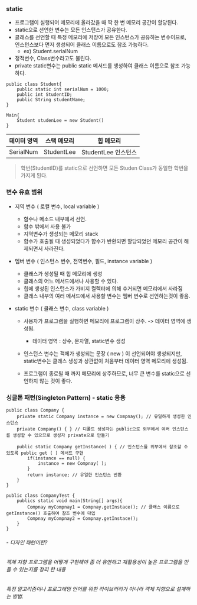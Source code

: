 ### static

- 프로그램이 실행되어 메모리에 올라갔을 때 딱 한 번 메모리 공간이 할당된다.
- static으로 선언한 변수는 모든 인스턴스가 공유한다.
- 클래스를 선언할 때 특정 메모리에 저장어 모든 인스턴스가 공유하는 변수이므로, 인스턴스보다 먼저 생성되어 클래스 이름으로도 참조 가능하다.
  - ex) Student.serialNum
- 정적변수, Class변수라고도 불린다.
- private static변수는 public static 메서드를 생성하여 클래스 이름으로 참조 가능하다.



```
public class Student{
	public static int serialNum = 1000;
	public int StudentID;
	public String studentName;
}

Main{
	Student studenLee = new Student()
}
```

| 데이터 영역 | 스택 메모리 | 힙 메모리           |
| ----------- | ----------- | ------------------- |
| SerialNum   | StudentLee  | StudentLee 인스턴스 |

> 학번(StudentID)를 static으로 선언하면 모든 Studen Class가 동일한 학번을 가지게 된다.



### 변수 유효 범위

- 지역 변수 ( 로컬 변수, local variable )
  - 함수나 메소드 내부에서 선언.
  - 함수 밖에서 사용 불가
  - 지역변수가 생성되는 메모리 stack
  - 함수가 호출될 때 생성되었다가 함수가 반환되면 할당되었던 메모리 공간이 해제되면서 사라진다.



- 멤버 변수 ( 인스턴스 변수, 전역변수, 필드, instance variable )

  - 클래스가 생성될 때 힙 메모리에 생성
  - 클래스의 어느 메서드에서나 사용할 수 있다.
  - 힙에 생성된 인스턴스가 가비지 컬렉터에 의해 수거되면 메모리에서 사라짐
  - 클래스 내부의 여러 메서드에서 사용할 변수는 멤버 변수로 선언하는것이 좋음.

  

- static 변수 ( 클래스 변수, class variable )

  - 사용자가 프로그램을 실행하면 메모리에 프로그램이 상주. -> 데이터 영역에 생성됨.

    - 데이터 영역 : 상수, 문자열, static변수 생성

  - 인스턴스 변수는 객체가 생성되는 문장 ( new ) 이 선언되어야 생성되지만, static변수는 클래스 생성과 상관없이 처음부터 데이터 영역 메모리에 생성됨.

  - 프로그램이 종료될 때 까지 메모리에 상주하므로, 너무 큰 변수를 static으로 선언하지 않는 것이 좋다.

    

### 싱글톤 패턴(Singleton Pattern) - static 응용



```
public class Company {
	private static Company instance = new Compnay(); // 유일하게 생성한 인스턴스
	private Company() { } // 디폴트 생성자는 public으로 외부에서 여러 인스턴스를 생성할 수 있으므로 생성자 private으로 만들기
	
	public static Company getInstance( ) { // 인스턴스를 위부에서 참조할 수 있도록 public get ( ) 메서드 구현
		if(instance == null) {
			instance = new Compnay( );
		}
		return instance; // 유일한 인스턴스 반환
	}
}

public class CompanyTest {
	publics static void main(String[] args){
		Compnay myCompnay1 = Compnay.getInstace(); // 클래스 이름으로 getInstance() 호출하여 참조 변수에 대입
		Compnay myCompnay2 = Compnay.getInstace();		
	}
}
```



###### - 디자인 패턴이란?

######  	객체 지향 프로그램을 어떻게 구현해야 좀 더 유연하고 재활용성이 높은 프로그램을 만들 수 있는지를 정리 한 내용

###### 	특정 알고리즘이나 프로그래밍 언어를 위한 라이브러리가 아니라 객체 지향으로 설계하는 방법.

